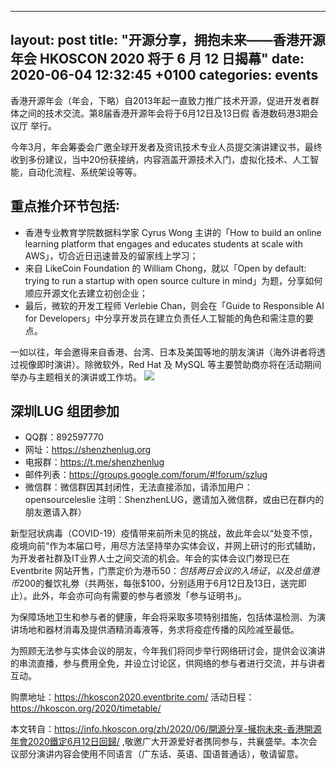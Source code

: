 
---
layout: post
title:  "开源分享，拥抱未来——香港开源年会 HKOSCON 2020 将于 6 月 12 日揭幕"
date:   2020-06-04 12:32:45 +0100
categories: events
---

香港开源年会（年会，下略）自2013年起一直致力推广技术开源，促进开发者群体之间的技术交流。第8届香港开源年会将于6月12日及13日假 香港数码港3期会议厅 举行。

今年3月，年会筹委会广邀全球开发者及资讯技术专业人员提交演讲建议书，最终收到多份建议，当中20份获接纳，内容涵盖开源技术入门，虚拟化技术、人工智能，自动化流程、系统架设等等。

## 重点推介环节包括∶
- 香港专业教育学院数据科学家 Cyrus Wong 主讲的「How to build an online learning platform that engages and educates students at scale with AWS」，切合近日迅速普及的留家线上学习；
- 来自 LikeCoin Foundation 的 William Chong，就以「Open by default: trying to run a startup with open source culture in mind」为题，分享如何顺应开源文化去建立初创企业；
-  最后，微软的开发工程师 Verlebie Chan，则会在「Guide to Responsible AI for Developers」中分享开发员在建立负责任人工智能的角色和需注意的要点。

一如以往，年会邀得来自香港、台湾、日本及美国等地的朋友演讲（海外讲者将透过视像即时演讲）。除微软外，Red Hat 及 MySQL 等主要赞助商亦将在活动期间举办与主题相关的演讲或工作坊。
![](https://openingsource.org/wp-content/uploads/2020/06/HKOSCon-2020-1536x1207.jpg)

## 深圳LUG 组团参加
- QQ群：892597770
- 网址：https://shenzhenlug.org
- 电报群：https://t.me/shenzhenlug
- 邮件列表：https://groups.google.com/forum/#!forum/szlug
- 微信群：微信群因其封闭性，无法直接添加，请添加用户： opensourceleslie 注明：ShenzhenLUG，邀请加入微信群，或由已在群内的朋友邀请入群）

新型冠状病毒（COVID-19）疫情带来前所未见的挑战，故此年会以“处变不惊，疫境向前“作为本届口号，用尽方法坚持举办实体会议，并网上研讨的形式辅助，为开发者社群及IT业界人士之间交流的机会。年会的实体会议门劵现已在 Eventbrite 网站开售，门票定价为港币$50：包括两日会议的入场证，以及总值港币$200的餐饮礼劵（共两张，每张$100，分别适用于6月12日及13日，送完即止）。此外，年会亦可向有需要的参与者颁发「参与证明书」。

为保障场地卫生和参与者的健康，年会将采取多项特别措施，包括体温检测、为演讲场地和器材消毒及提供酒精消毒液等，务求将疫症传播的风险减至最低。

为照顾无法参与实体会议的朋友，今年我们将同步举行网络研讨会，提供会议演讲的串流直播，参与费用全免，并设立讨论区，供网络的参与者进行交流，并与讲者互动。

购票地址：https://hkoscon2020.eventbrite.com/
活动日程：https://hkoscon.org/2020/timetable/

本文转自：https://info.hkoscon.org/zh/2020/06/開源分享-擁抱未來-香港開源年會2020鐵定6月12日回歸/ ,敬邀广大开源爱好者携同参与，共襄盛举。本次会议部分演讲内容会使用不同语言（广东话、英语、国语普通话），敬请留意。
